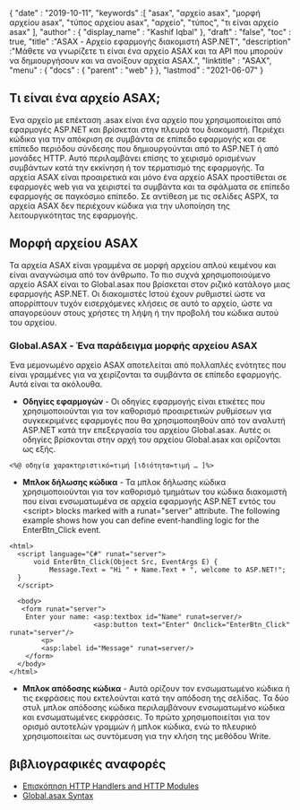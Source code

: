 {
  "date" : "2019-10-11",
  "keywords" :[ "asax", "αρχείο asax", "μορφή αρχείου asax", "τύπος αρχείου asax", "αρχείο", "τύπος", "τι είναι αρχείο asax" ],
  "author" : {
    "display_name" : "Kashif Iqbal"
},
  "draft" : "false",
  "toc" : true,
  "title" :"ASAX - Αρχείο εφαρμογής διακομιστή ASP.NET",
  "description" :"Μάθετε να γνωρίζετε τι είναι ένα αρχείο ASAX και τα API που μπορούν να δημιουργήσουν και να ανοίξουν αρχεία ASAX.",
  "linktitle" : "ASAX",
  "menu" : {
    "docs" : {
      "parent" : "web"
}
},
  "lastmod" : "2021-06-07"
}

## Τι είναι ένα αρχείο ASAX;

Ένα αρχείο με επέκταση .asax είναι ένα αρχείο που χρησιμοποιείται από εφαρμογές ASP.NET και βρίσκεται στην πλευρά του διακομιστή. Περιέχει κώδικα για την απόκριση σε συμβάντα σε επίπεδο εφαρμογής και σε επίπεδο περιόδου σύνδεσης που δημιουργούνται από το ASP.NET ή από μονάδες HTTP. Αυτό περιλαμβάνει επίσης το χειρισμό ορισμένων συμβάντων κατά την εκκίνηση ή τον τερματισμό της εφαρμογής. Τα αρχεία ASAX είναι προαιρετικά και μόνο ένα αρχείο ASAX προστίθεται σε εφαρμογές web για να χειριστεί τα συμβάντα και τα σφάλματα σε επίπεδο εφαρμογής σε παγκόσμιο επίπεδο. Σε αντίθεση με τις σελίδες ASPX, τα αρχεία ASAX δεν περιέχουν κώδικα για την υλοποίηση της λειτουργικότητας της εφαρμογής.

## Μορφή αρχείου ASAX

Τα αρχεία ASAX είναι γραμμένα σε μορφή αρχείου απλού κειμένου και είναι αναγνώσιμα από τον άνθρωπο. Το πιο συχνά χρησιμοποιούμενο αρχείο ASAX είναι το Global.asax που βρίσκεται στον ριζικό κατάλογο μιας εφαρμογής ASP.NET. Οι διακομιστές Ιστού έχουν ρυθμιστεί ώστε να απορρίπτουν τυχόν εισερχόμενες κλήσεις σε αυτό το αρχείο, ώστε να απαγορεύουν στους χρήστες τη λήψη ή την προβολή του κώδικα αυτού του αρχείου.

### Global.ASAX - Ένα παράδειγμα μορφής αρχείου ASAX

Ένα μεμονωμένο αρχείο ASAX αποτελείται από πολλαπλές ενότητες που είναι γραμμένες για να χειρίζονται τα συμβάντα σε επίπεδο εφαρμογής. Αυτά είναι τα ακόλουθα.

* **Οδηγίες εφαρμογών** - Οι οδηγίες εφαρμογής είναι ετικέτες που χρησιμοποιούνται για τον καθορισμό προαιρετικών ρυθμίσεων για συγκεκριμένες εφαρμογές που θα χρησιμοποιηθούν από τον αναλυτή ASP.NET κατά την επεξεργασία του αρχείου Global.asax. Αυτές οι οδηγίες βρίσκονται στην αρχή του αρχείου Global.asax και ορίζονται ως εξής.

```
<%@ οδηγία χαρακτηριστικό=τιμή [ιδιότητα=τιμή … ]%>
```
* **Μπλοκ δήλωσης κώδικα** - Τα μπλοκ δήλωσης κώδικα χρησιμοποιούνται για τον καθορισμό τμημάτων του κώδικα διακομιστή που είναι ενσωματωμένα σε αρχεία εφαρμογής ASP.NET εντός του \<script> blocks marked with a runat="server" attribute. The following example shows how you can define event-handling logic for the EnterBtn_Click event.

```
<html>
  <script language="C#" runat="server">
      void EnterBtn_Click(Object Src, EventArgs E) {
          Message.Text = "Hi " + Name.Text + ", welcome to ASP.NET!";
  }
  </script>

  <body>
   <form runat="server">
    Enter your name: <asp:textbox id="Name" runat=server/>
                     <asp:button text="Enter" Onclick="EnterBtn_Click" runat="server"/>
        <p>
        <asp:label id="Message" runat=server/>
    </form>
  </body>
</html>
```
* **Μπλοκ απόδοσης κώδικα** - Αυτά ορίζουν τον ενσωματωμένο κώδικα ή τις εκφράσεις που εκτελούνται κατά την απόδοση της σελίδας. Τα δύο στυλ μπλοκ απόδοσης κώδικα περιλαμβάνουν ενσωματωμένο κώδικα και ενσωματωμένες εκφράσεις. Το πρώτο χρησιμοποιείται για τον ορισμό αυτοτελών γραμμών ή μπλοκ κώδικα, ενώ το πλευρικό χρησιμοποιείται ως συντόμευση για την κλήση της μεθόδου Write.

## βιβλιογραφικές αναφορές

* [Επισκόπηση HTTP Handlers and HTTP Modules](https://msdn.microsoft.com/en-us/library/bb398986(v=vs.100))
* [Global.asax Syntax](https://learn.microsoft.com/en-us/previous-versions/dotnet/netframework-4.0/2027ewzw(v=vs.100))

